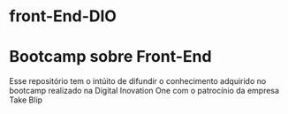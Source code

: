 # front-End-DIO

# Bootcamp sobre Front-End

Esse repositório tem o intúito de difundir o conhecimento adquirido no bootcamp realizado na Digital Inovation One com o patrocínio da empresa Take Blip

